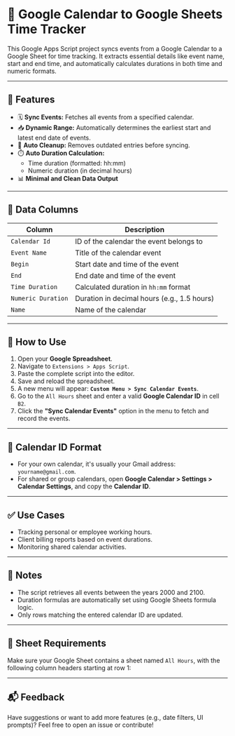 # 📅 Google Calendar to Google Sheets Time Tracker

This Google Apps Script project syncs events from a Google Calendar to a Google Sheet for time tracking. It extracts essential details like event name, start and end time, and automatically calculates durations in both time and numeric formats.

---

## 🔧 Features

- 🗓️ **Sync Events:** Fetches all events from a specified calendar.
- 📥 **Dynamic Range:** Automatically determines the earliest start and latest end date of events.
- 🧹 **Auto Cleanup:** Removes outdated entries before syncing.
- ⏱️ **Auto Duration Calculation:**
  - Time duration (formatted: hh:mm)
  - Numeric duration (in decimal hours)
- 📊 **Minimal and Clean Data Output**

---

## 📄 Data Columns

| Column             | Description                                 |
|--------------------|---------------------------------------------|
| `Calendar Id`      | ID of the calendar the event belongs to     |
| `Event Name`       | Title of the calendar event                 |
| `Begin`            | Start date and time of the event            |
| `End`              | End date and time of the event              |
| `Time Duration`    | Calculated duration in `hh:mm` format       |
| `Numeric Duration` | Duration in decimal hours (e.g., 1.5 hours) |
| `Name`             | Name of the calendar                        |

---

## 🚀 How to Use

1. Open your **Google Spreadsheet**.
2. Navigate to `Extensions > Apps Script`.
3. Paste the complete script into the editor.
4. Save and reload the spreadsheet.
5. A new menu will appear: **`Custom Menu > Sync Calendar Events`**.
6. Go to the `All Hours` sheet and enter a valid **Google Calendar ID** in cell `B2`.
7. Click the **"Sync Calendar Events"** option in the menu to fetch and record the events.

---

## 🔑 Calendar ID Format

- For your own calendar, it's usually your Gmail address: `yourname@gmail.com`.
- For shared or group calendars, open **Google Calendar > Settings > Calendar Settings**, and copy the **Calendar ID**.

---

## ✅ Use Cases

- Tracking personal or employee working hours.
- Client billing reports based on event durations.
- Monitoring shared calendar activities.

---

## 📝 Notes

- The script retrieves all events between the years 2000 and 2100.
- Duration formulas are automatically set using Google Sheets formula logic.
- Only rows matching the entered calendar ID are updated.

---

## 📌 Sheet Requirements

Make sure your Google Sheet contains a sheet named `All Hours`, with the following column headers starting at row 1:

---

## 📬 Feedback

Have suggestions or want to add more features (e.g., date filters, UI prompts)? Feel free to open an issue or contribute!
